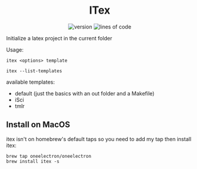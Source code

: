 <div align="center">

# ITex 

![version](https://img.shields.io/github/v/tag/oneelectron/itex?color=orange)
![lines of code](https://img.shields.io/tokei/lines/github.com/oneelectron/itex)

</div>

Initialize a latex project in the current folder

Usage:
```
itex <options> template

itex --list-templates
```

available templates:
- default (just the basics with an out folder and a Makefile)
- iSci
- tmlr

## Install on MacOS
itex isn't on homebrew's default taps so you need to add my tap then install itex:
```
brew tap oneelectron/oneelectron
brew install itex -s
```
